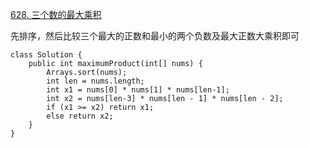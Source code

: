 [628. 三个数的最大乘积](https://leetcode-cn.com/problems/maximum-product-of-three-numbers/)

先排序，然后比较三个最大的正数和最小的两个负数及最大正数大乘积即可
```text
class Solution {
    public int maximumProduct(int[] nums) {
        Arrays.sort(nums);
        int len = nums.length;
        int x1 = nums[0] * nums[1] * nums[len-1];
        int x2 = nums[len-3] * nums[len - 1] * nums[len - 2];
        if (x1 >= x2) return x1;
        else return x2;
    }
}
```